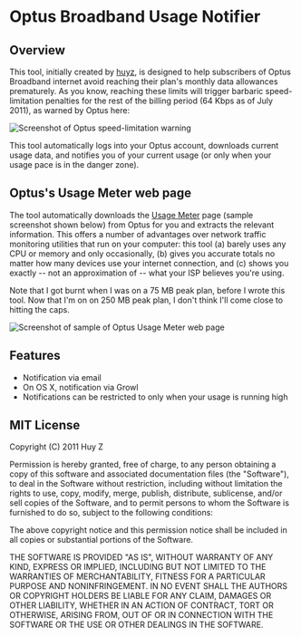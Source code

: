Optus Broadband Usage Notifier
==============================

Overview
--------
This tool, initially created by [huyz](https://github.com/huyz), is designed
to help subscribers of Optus Broadband internet avoid reaching their plan's
monthly data allowances prematurely.
As you know, reaching these limits will trigger barbaric speed-limitation
penalties for the rest of the billing period (64 Kbps as of July 2011), as
warned by Optus here:

![Screenshot of Optus speed-limitation warning](optus-broadband-usage/raw/master/img/screenshot-optus-speed-limitation.png)

This tool automatically logs into your Optus account, downloads current usage
data, and notifies you of your current usage (or only when your usage pace is
in the danger zone).

Optus's Usage Meter web page
----------------------------
The tool automatically downloads the [Usage Meter](https://memberservices.optuszoo.com.au/myusage/)
page (sample screenshot shown below) from Optus for you and extracts the
relevant information.  This offers a number of advantages over network traffic
monitoring utilities that run on your computer: this tool (a) barely uses any
CPU or memory and only occasionally, (b) gives you accurate totals no matter how
many devices use your internet connection, and (c) shows you exactly -- not an
approximation of -- what your ISP believes you're using.

Note that I got burnt when I was on a 75 MB peak plan, before I wrote this
tool.  Now that I'm on on 250 MB peak plan, I don't think I'll come close to
hitting the caps.

![Screenshot of sample of Optus Usage Meter web page](optus-broadband-usage/raw/master/img/screenshot-optus-usage-sample.png)

Features
--------
*    Notification via email
*    On OS X, notification via Growl
*    Notifications can be restricted to only when your usage is running high

MIT License
-----------

Copyright (C) 2011 Huy Z

Permission is hereby granted, free of charge, to any person obtaining
a copy of this software and associated documentation files (the
"Software"), to deal in the Software without restriction, including
without limitation the rights to use, copy, modify, merge, publish,
distribute, sublicense, and/or sell copies of the Software, and to
permit persons to whom the Software is furnished to do so, subject to
the following conditions:

The above copyright notice and this permission notice shall be
included in all copies or substantial portions of the Software.

THE SOFTWARE IS PROVIDED "AS IS", WITHOUT WARRANTY OF ANY KIND,
EXPRESS OR IMPLIED, INCLUDING BUT NOT LIMITED TO THE WARRANTIES OF
MERCHANTABILITY, FITNESS FOR A PARTICULAR PURPOSE AND
NONINFRINGEMENT. IN NO EVENT SHALL THE AUTHORS OR COPYRIGHT HOLDERS BE
LIABLE FOR ANY CLAIM, DAMAGES OR OTHER LIABILITY, WHETHER IN AN ACTION
OF CONTRACT, TORT OR OTHERWISE, ARISING FROM, OUT OF OR IN CONNECTION
WITH THE SOFTWARE OR THE USE OR OTHER DEALINGS IN THE SOFTWARE.

